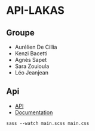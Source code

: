 # API-LAKAS

## Groupe
- Aurélien De Cillia
- Kenzi Bacetti
- Agnès Sapet
- Sara Zouioula
- Léo Jeanjean

## Api
- [API](https://jikan.moe/)
- [Documentation](https://jikan.docs.apiary.io/#)

`sass --watch main.scss main.css`